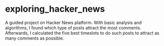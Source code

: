# exploring_hacker_news
A guided project on Hacker News platform. With basic analysis and algorithms,  I found which type of posts attract the most comments. Afterwards, I calculated the five best timeslots to do such posts to attract as many comments as possible.
